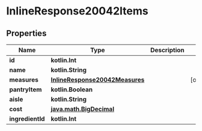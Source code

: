 
# InlineResponse20042Items

## Properties
Name | Type | Description | Notes
------------ | ------------- | ------------- | -------------
**id** | **kotlin.Int** |  | 
**name** | **kotlin.String** |  | 
**measures** | [**InlineResponse20042Measures**](InlineResponse20042Measures.md) |  |  [optional]
**pantryItem** | **kotlin.Boolean** |  | 
**aisle** | **kotlin.String** |  | 
**cost** | [**java.math.BigDecimal**](java.math.BigDecimal.md) |  | 
**ingredientId** | **kotlin.Int** |  | 



